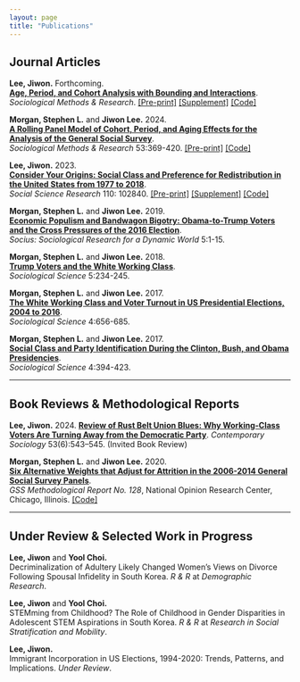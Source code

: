 ```yaml
---
layout: page
title: "Publications"
---
```


## Journal Articles

**Lee, Jiwon.** Forthcoming.  
[**Age, Period, and Cohort Analysis with Bounding and Interactions**](https://journals.sagepub.com/doi/10.1177/00491241241266279).  
*Sociological Methods & Research*. <span style="color: #FF8C00;">[[Pre-print]](assets/jl_smr_apc_pre_print.pdf) <span style="color: #FF8C00;">[[Supplement]](assets/jl_smr_apc_supplement.pdf) <span style="color: #FF8C00;">[[Code]](https://github.com/lee-jiwon/apc-turnout-smr) 


**Morgan, Stephen L.** and **Jiwon Lee.** 2024.  
[**A Rolling Panel Model of Cohort, Period, and Aging Effects for the Analysis of the General Social Survey**](https://journals.sagepub.com/doi/abs/10.1177/00491241211043135).  
*Sociological Methods & Research* 53:369-420. <span style="color: #FF8C00;">[[Pre-print]](https://osf.io/preprints/socarxiv/m582q) <span style="color: #FF8C00;"> <span style="color: #FF8C00;">[[Code]](https://osf.io/jzkxm/)

**Lee, Jiwon.** 2023.  
[**Consider Your Origins: Social Class and Preference for Redistribution in the United States from 1977 to 2018**](https://www.sciencedirect.com/science/article/pii/S0049089X22001557).  
*Social Science Research* 110: 102840. <span style="color: #FF8C00;">[[Pre-print]](assets/jl_ssr_2023_pre_print.pdf) <span style="color: #FF8C00;">[[Supplement]](assets/jl_ssr_2024_supplement.pdf) <span style="color: #FF8C00;">[[Code]](https://github.com/lee-jiwon/gss-origin-redistribution-ssr)

**Morgan, Stephen L.** and **Jiwon Lee.** 2019.  
[**Economic Populism and Bandwagon Bigotry: Obama-to-Trump Voters and the Cross Pressures of the 2016 Election**](https://journals.sagepub.com/doi/full/10.1177/2378023119871119).  
*Socius: Sociological Research for a Dynamic World* 5:1-15.

**Morgan, Stephen L.** and **Jiwon Lee.** 2018.  
[**Trump Voters and the White Working Class**](https://sociologicalscience.com/articles-v5-10-234/).  
*Sociological Science* 5:234-245.

**Morgan, Stephen L.** and **Jiwon Lee.** 2017.  
[**The White Working Class and Voter Turnout in US Presidential Elections, 2004 to 2016**](https://sociologicalscience.com/articles-v4-27-656/).  
*Sociological Science* 4:656-685.

**Morgan, Stephen L.** and **Jiwon Lee.** 2017.  
[**Social Class and Party Identification During the Clinton, Bush, and Obama Presidencies**](https://sociologicalscience.com/articles-v4-16-394/).  
*Sociological Science* 4:394-423.

---

## Book Reviews & Methodological Reports

**Lee, Jiwon.** 2024. [**Review of Rust Belt Union Blues: Why Working-Class Voters Are Turning Away from the Democratic Party**](https://journals.sagepub.com/doi/10.1177/00943061241285299z). 
*Contemporary Sociology* 53(6):543–545. (Invited Book Review)

**Morgan, Stephen L.** and **Jiwon Lee.** 2020.  
[**Six Alternative Weights that Adjust for Attrition in the 2006-2014 General Social Survey Panels**](https://gss.norc.org/Documents/reports/methodological-reports/MR132%20Panel-Weights.pdf).  
*GSS Methodological Report No. 128*, National Opinion Research Center, Chicago, Illinois. <span style="color: #FF8C00;">[[Code]](https://github.com/stephen-l-morgan/gss-treble-panel-weights)

---

## Under Review & Selected Work in Progress

**Lee, Jiwon** and **Yool Choi.**  
Decriminalization of Adultery Likely Changed Women’s Views on Divorce Following Spousal Infidelity in South Korea. *R & R* at *Demographic Research*.

**Lee, Jiwon** and **Yool Choi.**  
STEMming from Childhood? The Role of Childhood in Gender Disparities in Adolescent STEM Aspirations in South Korea. *R & R* at *Research in Social Stratification and Mobility*.

**Lee, Jiwon.**  
Immigrant Incorporation in US Elections, 1994-2020: Trends, Patterns, and Implications. *Under Review*.
